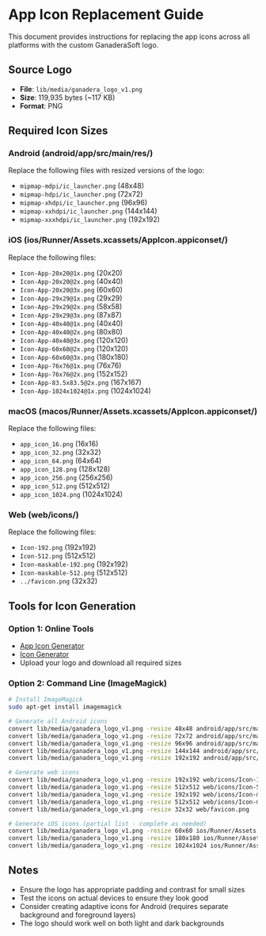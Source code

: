 # App Icon Replacement Guide

This document provides instructions for replacing the app icons across all platforms with the custom GanaderaSoft logo.

## Source Logo
- **File**: `lib/media/ganadera_logo_v1.png`
- **Size**: 119,935 bytes (~117 KB)
- **Format**: PNG

## Required Icon Sizes

### Android (android/app/src/main/res/)
Replace the following files with resized versions of the logo:
- `mipmap-mdpi/ic_launcher.png` (48x48)
- `mipmap-hdpi/ic_launcher.png` (72x72)
- `mipmap-xhdpi/ic_launcher.png` (96x96)
- `mipmap-xxhdpi/ic_launcher.png` (144x144)
- `mipmap-xxxhdpi/ic_launcher.png` (192x192)

### iOS (ios/Runner/Assets.xcassets/AppIcon.appiconset/)
Replace the following files:
- `Icon-App-20x20@1x.png` (20x20)
- `Icon-App-20x20@2x.png` (40x40)
- `Icon-App-20x20@3x.png` (60x60)
- `Icon-App-29x29@1x.png` (29x29)
- `Icon-App-29x29@2x.png` (58x58)
- `Icon-App-29x29@3x.png` (87x87)
- `Icon-App-40x40@1x.png` (40x40)
- `Icon-App-40x40@2x.png` (80x80)
- `Icon-App-40x40@3x.png` (120x120)
- `Icon-App-60x60@2x.png` (120x120)
- `Icon-App-60x60@3x.png` (180x180)
- `Icon-App-76x76@1x.png` (76x76)
- `Icon-App-76x76@2x.png` (152x152)
- `Icon-App-83.5x83.5@2x.png` (167x167)
- `Icon-App-1024x1024@1x.png` (1024x1024)

### macOS (macos/Runner/Assets.xcassets/AppIcon.appiconset/)
Replace the following files:
- `app_icon_16.png` (16x16)
- `app_icon_32.png` (32x32)
- `app_icon_64.png` (64x64)
- `app_icon_128.png` (128x128)
- `app_icon_256.png` (256x256)
- `app_icon_512.png` (512x512)
- `app_icon_1024.png` (1024x1024)

### Web (web/icons/)
Replace the following files:
- `Icon-192.png` (192x192)
- `Icon-512.png` (512x512)
- `Icon-maskable-192.png` (192x192)
- `Icon-maskable-512.png` (512x512)
- `../favicon.png` (32x32)

## Tools for Icon Generation

### Option 1: Online Tools
- [App Icon Generator](https://appicon.co/)
- [Icon Generator](https://icon.kitchen/)
- Upload your logo and download all required sizes

### Option 2: Command Line (ImageMagick)
```bash
# Install ImageMagick
sudo apt-get install imagemagick

# Generate all Android icons
convert lib/media/ganadera_logo_v1.png -resize 48x48 android/app/src/main/res/mipmap-mdpi/ic_launcher.png
convert lib/media/ganadera_logo_v1.png -resize 72x72 android/app/src/main/res/mipmap-hdpi/ic_launcher.png
convert lib/media/ganadera_logo_v1.png -resize 96x96 android/app/src/main/res/mipmap-xhdpi/ic_launcher.png
convert lib/media/ganadera_logo_v1.png -resize 144x144 android/app/src/main/res/mipmap-xxhdpi/ic_launcher.png
convert lib/media/ganadera_logo_v1.png -resize 192x192 android/app/src/main/res/mipmap-xxxhdpi/ic_launcher.png

# Generate web icons
convert lib/media/ganadera_logo_v1.png -resize 192x192 web/icons/Icon-192.png
convert lib/media/ganadera_logo_v1.png -resize 512x512 web/icons/Icon-512.png
convert lib/media/ganadera_logo_v1.png -resize 192x192 web/icons/Icon-maskable-192.png
convert lib/media/ganadera_logo_v1.png -resize 512x512 web/icons/Icon-maskable-512.png
convert lib/media/ganadera_logo_v1.png -resize 32x32 web/favicon.png

# Generate iOS icons (partial list - complete as needed)
convert lib/media/ganadera_logo_v1.png -resize 60x60 ios/Runner/Assets.xcassets/AppIcon.appiconset/Icon-App-20x20@3x.png
convert lib/media/ganadera_logo_v1.png -resize 180x180 ios/Runner/Assets.xcassets/AppIcon.appiconset/Icon-App-60x60@3x.png
convert lib/media/ganadera_logo_v1.png -resize 1024x1024 ios/Runner/Assets.xcassets/AppIcon.appiconset/Icon-App-1024x1024@1x.png
```

## Notes
- Ensure the logo has appropriate padding and contrast for small sizes
- Test the icons on actual devices to ensure they look good
- Consider creating adaptive icons for Android (requires separate background and foreground layers)
- The logo should work well on both light and dark backgrounds